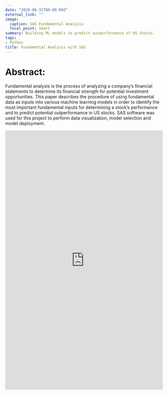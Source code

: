 ```yaml
---
date: "2020-08-31T00:00:00Z"
external_link: ""
image:
  caption: SAS Fundamental Analysis
  focal_point: Smart
summary: Building ML models to predict outperformance of US Stocks.
tags:
- Python
title: Fundamental Analysis with SAS
---
```


# Abstract:

Fundamental analysis is the process of analyzing a company’s financial statements to determine its financial strength for potential investment opportunities. This paper describes the procedure of using fundamental data as inputs into various machine learning models in order to identify the most important fundamental inputs for determining a stock’s performance and to predict potential outperformance in US stocks. SAS software was used for this project to perform data visualization, model selection and model deployment.


<p align="center"><iframe src="https://www.linkedin.com/embed/feed/update/urn:li:ugcPost:6703664053782417408" height="827" width="504" frameborder="0" allowfullscreen="" title="Embedded post"></iframe></p>